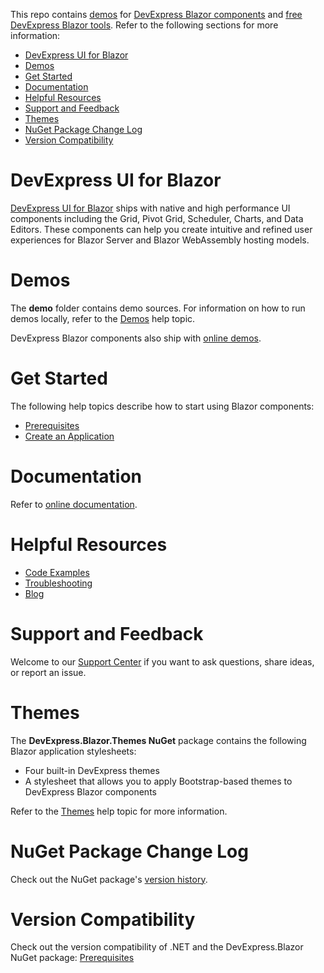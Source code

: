 This repo contains [demos](#demos) for [DevExpress Blazor components](#devexpress-ui-for-blazor) and [free DevExpress Blazor tools](#free-blazor-utilities-and-dev-tools). Refer to the following sections for more information:

* [DevExpress UI for Blazor](#devexpress-ui-for-blazor)
* [Demos](#demos)
* [Get Started](#get-started)
* [Documentation](#documentation)
* [Helpful Resources](#helpful-resources)
* [Support and Feedback](#support-and-feedback)
* [Themes](#themes)
* [NuGet Package Change Log](#nuget-package-change-log)
* [Version Compatibility](#version-compatibility)

# DevExpress UI for Blazor

[DevExpress UI for Blazor](https://www.devexpress.com/blazor/) ships with native and high performance UI components including the Grid, Pivot Grid, Scheduler, Charts, and Data Editors. These components can help you create intuitive and refined user experiences for Blazor Server and Blazor WebAssembly hosting models. 

# Demos

The **demo** folder contains demo sources. For information on how to run demos locally, refer to the [Demos](https://docs.devexpress.com/Blazor/401058#run-demos-locally) help topic.

DevExpress Blazor components also ship with [online demos](https://demos.devexpress.com/blazor/). 

# Get Started

The following help topics describe how to start using Blazor components:

* [Prerequisites](https://docs.devexpress.com/Blazor/401055)
* [Create an Application](https://docs.devexpress.com/Blazor/401057/)

# Documentation

Refer to [online documentation](https://docs.devexpress.com/Blazor/400725/blazor-components).

# Helpful Resources

* [Code Examples](examples.md)
* [Troubleshooting](https://docs.devexpress.com/Blazor/401608)
* [Blog](https://community.devexpress.com/tags/Blazor/default.aspx)

# Support and Feedback

Welcome to our [Support Center](https://supportcenter.devexpress.com/ticket/create) if you want to ask questions, share ideas, or report an issue.

# Themes

The **DevExpress.Blazor.Themes NuGet** package contains the following Blazor application stylesheets:

* Four built-in DevExpress themes
* A stylesheet that allows you to apply Bootstrap-based themes to DevExpress Blazor components

Refer to the [Themes](http://docs.devexpress.com/Blazor/401523/common-concepts/themes) help topic for more information.

# NuGet Package Change Log

Check out the NuGet package's [version history](https://www.devexpress.com/support/versions.xml).

# Version Compatibility

Check out the version compatibility of .NET and the DevExpress.Blazor NuGet package: [Prerequisites](https://docs.devexpress.com/Blazor/401055/prerequisites#net-framework)
